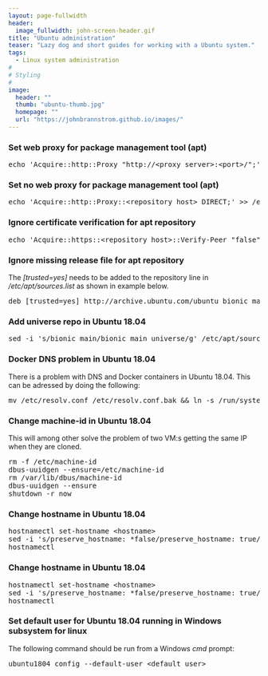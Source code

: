 ```yaml
---
layout: page-fullwidth
header:
  image_fullwidth: john-screen-header.gif
title: "Ubuntu administration"
teaser: "Lazy dog and short guides for working with a Ubuntu system."
tags:
  - Linux system administration
#
# Styling
#
image:
  header: ""
  thumb: "ubuntu-thumb.jpg"
  homepage: ""
  url: "https://johnbrannstrom.github.io/images/"
---
```


<h3>Set web proxy for package management tool (apt)</h3>
<pre>echo 'Acquire::http::Proxy "http://&lt;proxy server&gt;:&lt;port&gt;/";' &gt;&gt; /etc/apt/apt.conf.d/proxy.conf</pre>

<h3>Set no web proxy for package management tool (apt)</h3>
<pre>echo 'Acquire::http::Proxy::&lt;repository host&gt; DIRECT;' &gt;&gt; /etc/apt/apt.conf.d/proxy.conf</pre>

<h3>Ignore certificate verification for apt repository</h3>
<pre>echo 'Acquire::https::&lt;repository host&gt;::Verify-Peer "false";' &gt;&gt; /etc/apt/apt.conf.d/proxy.conf</pre>

<h3>Ignore missing release file for apt repository</h3>
The <i>[trusted=yes]</i> needs to be added to the repository line in <i>/etc/apt/sources.list</i> as shown in example below.
<pre>deb [trusted=yes] http://archive.ubuntu.com/ubuntu bionic main universe</pre>

<h3>Add universe repo in Ubuntu 18.04</h3>
<pre>sed -i 's/bionic main/bionic main universe/g' /etc/apt/sources.list && sed -i 's/bionic-security main/bionic-security main universe/g' /etc/apt/sources.list && sed -i 's/bionic-updates main/bionic-updates main universe/g' /etc/apt/sources.list && apt-get update</pre>

<h3>Docker DNS problem in Ubuntu 18.04</h3>
There is a problem with DNS and Docker containers in Ubuntu 18.04. This can be adressed by doing the following:
<pre>mv /etc/resolv.conf /etc/resolv.conf.bak && ln -s /run/systemd/resolve/resolve.conf /etc/resolv.conf</pre>

<h3>Change machine-id in Ubuntu 18.04</h3>
This will among other solve the problem of two VM:s getting the same IP when they are cloned.
<pre>rm -f /etc/machine-id
dbus-uuidgen --ensure=/etc/machine-id
rm /var/lib/dbus/machine-id
dbus-uuidgen --ensure
shutdown -r now</pre>

<h3>Change hostname in Ubuntu 18.04</h3>
<pre>hostnamectl set-hostname &lt;hostname&gt;
sed -i 's/preserve_hostname: *false/preserve_hostname: true/' /etc/cloud/cloud.cfg
hostnamectl</pre>

<h3>Change hostname in Ubuntu 18.04</h3>
<pre>hostnamectl set-hostname &lt;hostname&gt;
sed -i 's/preserve_hostname: *false/preserve_hostname: true/' /etc/cloud/cloud.cfg
hostnamectl</pre>

<h3>Set default user for Ubuntu 18.04 running in Windows subsystem for linux</h3>
The following command should be run from a Windows <em>cmd</em> prompt:
<pre>ubuntu1804 config --default-user &lt;default_user&gt;</pre>
